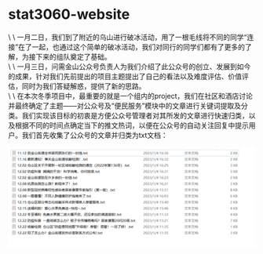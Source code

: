 # stat3060-website

\ \ 一月二日，我们到了附近的乌山进行破冰活动，用了一根毛线将不同的同学“连接”在了一起，也通过这个简单的破冰活动，我们对同行的同学们都有了更多的了解，为接下来的组队奠定了基础。  
\ \ 一月三日，问需金山公众号负责人为我们介绍了此公众号的创立、发展到如今的成果，针对我们先前提出的项目主题提出了自己的看法以及难度评估、价值评估，同时为我们答疑解惑，提供了新的思路。  
\ \ 在本次冬季项目中，最重要的就是一个组内的project，我们在社区和酒店讨论并最终确定了主题——对公众号及“便民服务”模块中的文章进行关键词提取及分类。我们实现该目标的初衷是方便公众号管理者对其所发的文章进行快速归类，以及根据不同的时间点确定当下的推文热词，以便在公众号的自动关注回复中提示用户。我们首先收集了公众号的文章并归类为txt文档：  
    
![图片1](/images/Picture1.png)

